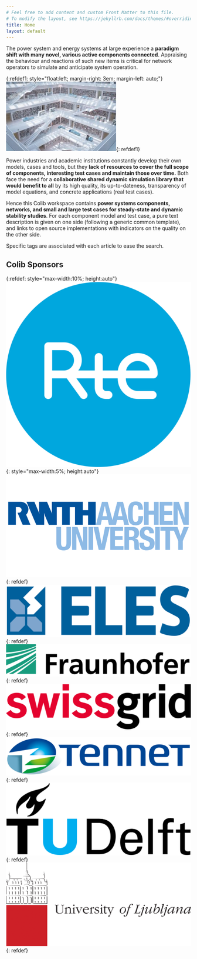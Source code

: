 ```yaml
---
# Feel free to add content and custom Front Matter to this file.
# To modify the layout, see https://jekyllrb.com/docs/themes/#overriding-theme-defaults
title: Home
layout: default
---
```



The power system and energy systems at large experience a **paradigm shift with many novel, various active components connected**. Appraising the behaviour and reactions of such new items is critical for network operators to simulate and anticipate system operation. 

{:refdef1: style="float:left; margin-right: 3em; margin-left: auto;"}
![Common library ><](/assets/images/max-langelott_image.jpg){: refdef1}

Power industries and academic institutions constantly develop their own models, cases and tools, but they **lack of resources to cover the full scope of components, interesting test cases and maintain those over time.**
Both face the need for a **collaborative shared dynamic simulation library that would benefit to all** by its high quality, its up-to-dateness, transparency of model equations, and concrete applications (real test cases).

Hence this Colib workspace contains  **power systems components, networks, and small and large test cases for steady-state and dynamic stability studies**.
For each component model and test case, a pure text description is given on one side (following a generic common template), and links to open source implementations with indicators on the quality on the other side. 

Specific tags are associated with each article to ease the search. 

## Colib Sponsors
{:refdef: style="max-width:10%; height:auto"}
![logo](/assets/images/RTE_logo.png){: style="max-width:5%; height:auto"}
![logo](/assets/images/aachen_rwth_logo.png){: refdef}
![logo](/assets/images/ELES_logo.png){: refdef}
![logo](/assets/images/Fraunhofer-logo.png){: refdef}
![logo](/assets/images/Swissgrid-logo.png){: refdef}
![logo](/assets/images/Tennet_TSO_logo.png){: refdef}
![logo](/assets/images/TU_Delft_Logo.png){: refdef}
![logo](/assets/images/University_Ljubljana_logo.png){: refdef}